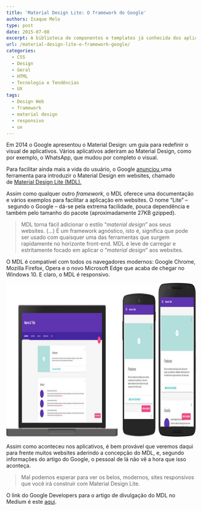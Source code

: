 ```yaml
---
title: 'Material Design Lite: O framework do Google'
authors: Isaque Melo
type: post
date: 2015-07-08
excerpt: A biblioteca de componentes e templates já conhecida dos aplicativos agora para websites em CSS, HTML e Javascript.
url: /material-design-lite-o-framework-google/
categories:
  - CSS
  - Design
  - Geral
  - HTML
  - Tecnologia e Tendências
  - UX
tags:
  - Design Web
  - framework
  - material design
  - responsivo
  - ux
---
```

Em 2014 o Google apresentou o Material Design: um guia para redefinir o visual de aplicativos. Vários aplicativos aderiram ao Material Design, como por exemplo, o WhatsApp, que mudou por completo o visual.

Para facilitar ainda mais a vida do usuário, o Google <a href="https://medium.com/google-developers/introducing-material-design-lite-3ce67098c031" target="_blank">anunciou </a>uma ferramenta para introduzir o Material Design em websites, chamado de <a href="http://www.getmdl.io/" target="_blank">Material Design Lite (MDL).</a>

Assim como qualquer outro _framework_, o MDL oferece uma documentação e vários exemplos para facilitar a aplicação em websites. O nome &#8220;Lite&#8221; &#8211;  segundo o Google &#8211; dá-se pela extrema facilidade, pouca dependência e também pelo tamanho do pacote (aproximadamente 27KB gzipped).

> MDL torna fácil adicionar o estilo &#8220;_material design_&#8221; aos seus websites. (&#8230;) É um framework agnóstico, isto é, significa que pode ser usado com quaisquer uma das ferramentas que surgem rapidamente no horizonte front-end. MDL é leve de carregar e estritamente focado em aplicar o &#8220;_material design_&#8221; aos websites.

O MDL é compatível com todos os navegadores modernos: Google Chrome, Mozilla Firefox, Opera e o novo Microsoft Edge que acaba de chegar no Windows 10. E claro, o MDL é responsivo.

[<img class="alignnone wp-image-49904 size-full" src="https://raw.githubusercontent.com/diegoeis/tableless-static-images/master/2015/07/1-zh2u4rTfC1HqViInpog1Ng.jpeg" alt="Google Material Design Lite para Website" width="1092" height="409" />][1]

Assim como aconteceu nos aplicativos, é bem provável que veremos daqui para frente muitos websites aderindo a concepção do MDL, e, segundo informações do artigo do Google, o pessoal de lá não vê a hora que isso aconteça.

> Mal podemos esperar para ver os belos, modernos, sites responsivos que você irá construir com Material Design Lite.

O link do Google Developers para o artigo de divulgação do MDL no Medium é este <a href="https://medium.com/google-developers/introducing-material-design-lite-3ce67098c031" target="_blank">aqui</a>.

 [1]: https://raw.githubusercontent.com/diegoeis/tableless-static-images/master/2015/07/1-zh2u4rTfC1HqViInpog1Ng.jpeg